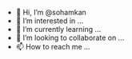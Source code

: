 - 👋 Hi, I’m @sohamkan
- 👀 I’m interested in ...
- 🌱 I’m currently learning ...
- 💞️ I’m looking to collaborate on ...
- 📫 How to reach me ...

<!---
sohamkan/sohamkan is a ✨ special ✨ repository because its `README.md` (this file) appears on your GitHub profile.
You can click the Preview link to take a look at your changes.
--->
